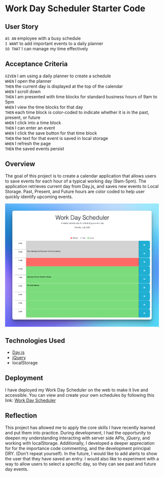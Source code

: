 # Work Day Scheduler Starter Code
## User Story
`AS AN` employee with a busy schedule <br>
`I WANT` to add important events to a daily planner <br>
`SO THAT` I can manage my time effectively <br>

## Acceptance Criteria 
`GIVEN` I am using a daily planner to create a schedule<br>
`WHEN` I open the planner<br>
`THEN` the current day is displayed at the top of the calendar<br>
`WHEN` I scroll down<br>
`THEN` I am presented with time blocks for standard business hours of 9am to 5pm<br>
`WHEN` I view the time blocks for that day<br>
`THEN` each time block is color-coded to indicate whether it is in the past, present, or future<br>
`WHEN` I click into a time block<br>
`THEN` I can enter an event<br>
`WHEN` I click the save button for that time block<br>
`THEN` the text for that event is saved in local storage<br>
`WHEN` I refresh the page<br>
`THEN` the saved events persist<br>

## Overview 
The goal of this project is to create a calendar application that allows users to save events for each hour of a typical working day (9am-5pm). The application retrieves current day from Day.js, and saves new events to Local Storage. Past, Present, and Future hours are color coded to help user quickly identify upcoming events. 

![](assets/images/readme-img.png)

## Technologies Used 
* [Day.js](https://day.js.org/)
* [jQuery](https://jquery.com/)
* localStorage

## Deployment
I have deployed my Work Day Scheduler on the web to make it live and accessible. You can view and create your own schedules by following this link: [Work Day Scheduler](https://briimcfly.github.io/jquery-scheduler/)

## Reflection 
This project has allowed me to apply the core skills I have recently learned and put them into practice. During development, I had the opportunity to deepen my understanding interacting with server side APIs, jQuery, and working with localStorage. Additionally, I developed a deeper appreciation for for the importance code commenting, and the development principal DRY. (Don't repeat yourself). In the future, I would like to add alerts to show the user that they have saved an entry. I would also like to experiment with a way to allow users to select a specific day, so they can see past and future day events. 